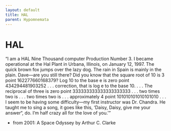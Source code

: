 ```yaml
---
layout: default
title: HAL
parent: Hypomnemata
---
```

# HAL

“I am a HAL Nine Thousand computer Production Number 3. I became operational at the Hal Plant in Urbana, Illinois, on January 12, 1997. The quick brown fox jumps over the lazy dog. The rain in Spain is mainly in the plain. Dave—are you still there? Did you know that the square root of 10 is 3 point 162277660168379? Log 10 to the base e is zero point 434294481903252 . . . correction, that is log e to the base 10. . . . The reciprocal of three is zero point 333333333333333333333 . . . two times two is . . . two times two is . . . approximately 4 point 101010101010101010 . . . I seem to be having some difficulty—my first instructor was Dr. Chandra. He taught me to sing a song, it goes like this, ‘Daisy, Daisy, give me your answer“, do. I’m half crazy all for the love of you.’”

- from 2001: A Space Odyssey by Arthur C. Clarke
